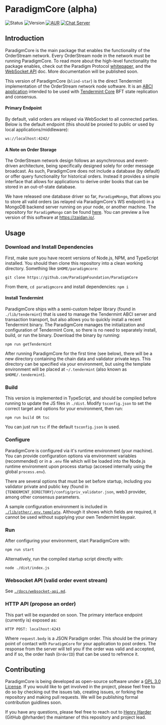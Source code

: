 # ParadigmCore (alpha)

![Status](https://img.shields.io/badge/status-alpha-orange.svg) ![Version](https://img.shields.io/badge/version-0.2.2-brightgreen.svg)
[![AUR](https://img.shields.io/aur/license/yaourt.svg)](./LICENSE) [![Chat Server](https://img.shields.io/badge/chat%20server-join!-red.svg)](https://chat.paradigm.market/)

## Introduction
ParadigmCore is the main package that enables the functionality of the OrderStream network. Every OrderStream node in the network must be running ParadigmCore. To read more about the high-level functionality the package enables, check out the Paradigm Protocol [whitepaper,](https://paradigm.market/whitepaper) and the [WebSocket API](./docs/websocket-api.md) doc. More documentation will be published soon.

This version of ParadigmCore (`blind-star`) is the direct Tendermint implementation of the OrderStream network node software. It is an [ABCI application](https://cosmos.network/docs/sdk/core/app4.html) intended to be used with [Tendermint Core](https://github.com/tendermint/tendermint) BFT state replication and consensus.

#### Primary Endpoint
By default, valid orders are relayed via WebSocket to all connected parties. Below is the default endpoint (this should be proxied to public or used by local applications/middleware):
```
ws://localhost:4242/
```

#### A Note on Order Storage
The OrderStream network design follows an asynchronous and event-driven architecture, being specifically designed solely for order message broadcast. As such, ParadigmCore does not include a database (by default) or offer query functionality for historical orders. Instead it provides a simple interface that allows for applications to derive order books that can be stored in an out-of-state database.

We have released one database driver so far, `ParadigmMongo`, that allows you to store all valid orders (as relayed via ParadigmCore's WS endpoint) in a MongoDB backend server running on your node, or another machine. The repository for `ParadigmMongo` can be found [here](https://github.com/paradigmfoundation/paradigmmongo). You can preview a live version of this software at https://zaidan.io/. 

## Usage

### Download and Install Dependencies

First, make sure you have recent versions of Node.js, NPM, and TypeScript installed.
You should then clone this repository into a clean working directory. Something like `$HOME/paradigmcore`:

`git clone https://github.com/ParadigmFoundation/ParadigmCore`

From there, `cd paradigmcore` and install dependencies: `npm i`

#### Install Tendermint

ParadigmCore ships with a semi-custom helper library (found in `./lib/tendermint`) that is used to manage the Tendermint ABCI server and transaction transport, but also allows you to quickly install a recent Tendermint binary. The ParadigmCore manages the initialization and configuration of Tendermint Core, so there is no need to separately install, build, or run the binary. Download the binary by running:
```
npm run getTendermint
```
After running ParadigmCore for the first time (see below), there will be a new directory containing the chain data and validator private keys. This directory can be specified via your environment, but using the template environment will be placed at `~/.tendermint` (also known as `$HOME/.tendermint`).

### Build
This version is implemented in TypeScript, and should be compiled before running to update the JS files in `./dist`. Modify `tsconfig.json` to set the correct target and options for your environment, then run:
```
npm run build OR tsc
```
You can just run `tsc` if the default `tsconfig.json` is used.

### Configure
ParadigmCore is configured via it's runtime environment (your machine). You can provide configuration options via environment variables (recommended) or in a `.env` file which will be loaded into the Node.js runtime environment upon process startup (accesed internally using the global `process.env`).

There are several options that must be set before startup, including you validator private and public key (found in `{TENDERMINT_DIRECTORY}/config/priv_validator.json`, web3 provider, among other consensus parameters.

A sample configuration environment is included in [`./lib/other/.env.template`](./lib/other/.env.template). Although it shows which fields are required, it cannot be used without supplying your own Tendermint keypair. 

### Run
After configuring your environment, start ParadigmCore with: 
```
npm run start
```

Alternatively, run the compiled startup script directly with:
```
node ./dist/index.js
```

### Websocket API (valid order event stream)
See [`./docs/websocket-api.md`](./docs/websocket-api.md).

### HTTP API (propose an order)
This part will be expanded on soon. The primary interface endpoint (currently is) exposed as:
```
HTTP POST: localhost:4243
```
Where `request.body` is a JSON Paradigm order. This should be the primary point of contact with `ParadigmCore` for your application to post orders. The response from the server will tell you if the order was valid and accepted, and if so, the order hash (`OrderID`) that can be used to refrence it.

## Contributing

ParadigmCore is being developed as open-source software under a [GPL 3.0 License](./LICENSE). If you would like to get involved in the project, please feel free to do so by checking out the issues tab, creating issues, or forking the repository and making pull requests. We will be publishing formal contribution guidlines soon.

If you have any questions, please feel free to reach out to [Henry Harder](mailto:henry@paradigm.market) (GitHub @hrharder) the maintaner of this repository and project lead.

